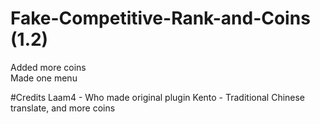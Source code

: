# Fake-Competitive-Rank-and-Coins (1.2)
Added more coins  
Made one menu  

#Credits
Laam4 - Who made original plugin
Kento - Traditional Chinese translate, and more coins
